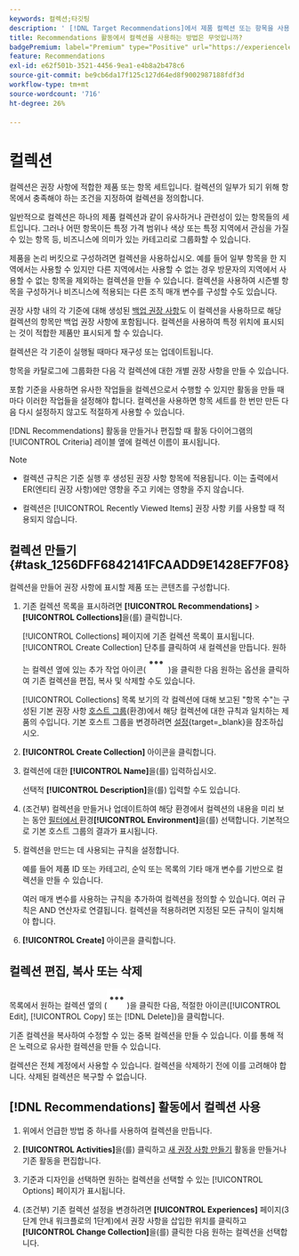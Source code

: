 ```yaml
---
keywords: 컬렉션;타깃팅
description: ' [!DNL Target Recommendations]에서 제품 컬렉션 또는 항목을 사용하는 방법을 알아봅니다.'
title: Recommendations 활동에서 컬렉션을 사용하는 방법은 무엇입니까?
badgePremium: label="Premium" type="Positive" url="https://experienceleague.adobe.com/docs/target/using/introduction/intro.html?lang=en#premium newtab=true" tooltip="Target Premium에 포함된 내용을 확인합니다."
feature: Recommendations
exl-id: e62f501b-3521-4456-9ea1-e4b8a2b478c6
source-git-commit: be9cb6da17f125c127d64ed8f9002987188fdf3d
workflow-type: tm+mt
source-wordcount: '716'
ht-degree: 26%

---
```


# 컬렉션

컬렉션은 권장 사항에 적합한 제품 또는 항목 세트입니다. 컬렉션의 일부가 되기 위해 항목에서 충족해야 하는 조건을 지정하여 컬렉션을 정의합니다.

일반적으로 컬렉션은 하나의 제품 컬렉션과 같이 유사하거나 관련성이 있는 항목들의 세트입니다. 그러나 어떤 항목이든 특정 가격 범위나 색상 또는 특정 지역에서 관심을 가질 수 있는 항목 등, 비즈니스에 의미가 있는 카테고리로 그룹화할 수 있습니다.

제품을 논리 버킷으로 구성하려면 컬렉션을 사용하십시오. 예를 들어 일부 항목을 한 지역에서는 사용할 수 있지만 다른 지역에서는 사용할 수 없는 경우 방문자의 지역에서 사용할 수 없는 항목을 제외하는 컬렉션을 만들 수 있습니다. 컬렉션을 사용하여 시즌별 항목을 구성하거나 비즈니스에 적용되는 다른 조직 매개 변수를 구성할 수도 있습니다.

권장 사항 내의 각 기준에 대해 생성된 [백업 권장 사항](/help/main/c-recommendations/c-algorithms/backup-recs.md)도 이 컬렉션을 사용하므로 해당 컬렉션의 항목만 백업 권장 사항에 포함됩니다. 컬렉션을 사용하여 특정 위치에 표시되는 것이 적합한 제품만 표시되게 할 수 있습니다.

컬렉션은 각 기준이 실행될 때마다 재구성 또는 업데이트됩니다.

항목을 카탈로그에 그룹화한 다음 각 컬렉션에 대한 개별 권장 사항을 만들 수 있습니다.

포함 기준을 사용하면 유사한 작업들을 컬렉션으로서 수행할 수 있지만 활동을 만들 때마다 이러한 작업들을 설정해야 합니다. 컬렉션을 사용하면 항목 세트를 한 번만 만든 다음 다시 설정하지 않고도 적절하게 사용할 수 있습니다.

[!DNL Recommendations] 활동을 만들거나 편집할 때 활동 다이어그램의 [!UICONTROL Criteria] 레이블 옆에 컬렉션 이름이 표시됩니다.

>[!NOTE]
>
>* 컬렉션 규칙은 기준 실행 후 생성된 권장 사항 항목에 적용됩니다. 이는 출력에서 ER(엔티티 권장 사항)에만 영향을 주고 키에는 영향을 주지 않습니다.
>
>* 컬렉션은 [!UICONTROL Recently Viewed Items] 권장 사항 키를 사용할 때 적용되지 않습니다.

## 컬렉션 만들기 {#task_1256DFF6842141FCAADD9E1428EF7F08}

컬렉션을 만들어 권장 사항에 표시할 제품 또는 콘텐츠를 구성합니다.

1. 기존 컬렉션 목록을 표시하려면 **[!UICONTROL Recommendations]** > **[!UICONTROL Collections]**&#x200B;을(를) 클릭합니다.

   [!UICONTROL Collections] 페이지에 기존 컬렉션 목록이 표시됩니다. [!UICONTROL Create Collection] 단추를 클릭하여 새 컬렉션을 만듭니다. 원하는 컬렉션 옆에 있는 추가 작업 아이콘(![추가 작업 아이콘](/help/main/assets/icons/MoreSmallList.svg) )을 클릭한 다음 원하는 옵션을 클릭하여 기존 컬렉션을 편집, 복사 및 삭제할 수도 있습니다.

   [!UICONTROL Collections] 목록 보기의 각 컬렉션에 대해 보고된 &quot;항목 수&quot;는 구성된 기본 권장 사항 [호스트 그룹](/help/main/administrating-target/hosts.md)(환경)에서 해당 컬렉션에 대한 규칙과 일치하는 제품의 수입니다. 기본 호스트 그룹을 변경하려면 [설정](https://experienceleague.adobe.com/docs/target-dev/developer/recommendations.html){target=_blank}을 참조하십시오.

1. **[!UICONTROL Create Collection]** 아이콘을 클릭합니다.

1. 컬렉션에 대한 **[!UICONTROL Name]**&#x200B;을(를) 입력하십시오.

   선택적 **[!UICONTROL Description]**&#x200B;을(를) 입력할 수도 있습니다.

1. (조건부) 컬렉션을 만들거나 업데이트하여 해당 환경에서 컬렉션의 내용을 미리 보는 동안 [ 필터에서 ](/help/main/administrating-target/environments.md)환경&#x200B;**[!UICONTROL Environment]**&#x200B;을(를) 선택합니다. 기본적으로 기본 호스트 그룹의 결과가 표시됩니다.

1. 컬렉션을 만드는 데 사용되는 규칙을 설정합니다.

   예를 들어 제품 ID 또는 카테고리, 순익 또는 목록의 기타 매개 변수를 기반으로 컬렉션을 만들 수 있습니다.

   여러 매개 변수를 사용하는 규칙을 추가하여 컬렉션을 정의할 수 있습니다. 여러 규칙은 AND 연산자로 연결됩니다. 컬렉션을 적용하려면 지정된 모든 규칙이 일치해야 합니다.

1. **[!UICONTROL Create]** 아이콘을 클릭합니다.

<!-- ## Create a collection using [!UICONTROL Advanced Search]

You can also create collections using [!UICONTROL Advanced Search] on the [Catalog Search](/help/main/c-recommendations/c-products/catalog-search.md#save-as) page ([!UICONTROL Recommendations] > [!UICONTROL Catalog Search] > [!UICONTROL Advanced Search]). 

![Save as dialog](/help/main/c-recommendations/c-products/assets/save-as.png)

After creating a search using "id > contains," for example, you can then click [!UICONTROL Save As] > [!UICONTROL Collection].

>[!IMPORTANT]
>
>The [!UICONTROL Advanced Search] functionality is case-insensitive; however, products returned at the time of delivery are based on case-sensitive search. This mismatch might lead to confusion. Ensure that you consider case-sensitivity when you create collections based on results using the [!UICONTROL Advanced Search] functionality. For example, if you perform a search for "Holiday," that initial search lists results containing "Holiday" and "holiday." If you then create a catalog with the intent to return products containing "holiday," only products containing "holiday" are returned. Products containing "Holiday" are not returned. -->

## 컬렉션 편집, 복사 또는 삭제

목록에서 원하는 컬렉션 옆의 (![추가 작업 아이콘](/help/main/assets/icons/MoreSmallList.svg))을 클릭한 다음, 적절한 아이콘([!UICONTROL Edit], [!UICONTROL Copy] 또는 [!DNL Delete])을 클릭합니다.

기존 컬렉션을 복사하여 수정할 수 있는 중복 컬렉션을 만들 수 있습니다. 이를 통해 적은 노력으로 유사한 컬렉션을 만들 수 있습니다.

컬렉션은 전체 계정에서 사용할 수 있습니다. 컬렉션을 삭제하기 전에 이를 고려해야 합니다. 삭제된 컬렉션은 복구할 수 없습니다.

## [!DNL Recommendations] 활동에서 컬렉션 사용

1. 위에서 언급한 방법 중 하나를 사용하여 컬렉션을 만듭니다.

1. **[!UICONTROL Activities]**&#x200B;을(를) 클릭하고 [새 권장 사항 만들기](/help/main/c-recommendations/t-create-recs-activity/create-recs-activity.md) 활동을 만들거나 기존 활동을 편집합니다.

1. 기준과 디자인을 선택하면 원하는 컬렉션을 선택할 수 있는 [!UICONTROL Options] 페이지가 표시됩니다.

1. (조건부) 기존 컬렉션 설정을 변경하려면 **[!UICONTROL Experiences]** 페이지(3단계 안내 워크플로의 1단계)에서 권장 사항을 삽입한 위치를 클릭하고 **[!UICONTROL Change Collection]**&#x200B;을(를) 클릭한 다음 원하는 컬렉션을 선택합니다.
